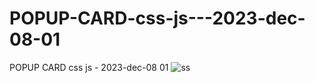 # POPUP-CARD-css-js---2023-dec-08-01
POPUP CARD css js - 2023-dec-08 01
![ss](https://github.com/ravinath93/POPUP-CARD-css-js---2023-dec-08-01/assets/143611757/daebe068-ec0a-4074-9e90-51fef49317b4)
